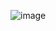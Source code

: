![image](https://github.com/karpo27/Exercism_Python/assets/54405665/0ff78605-2d25-4cd4-a5ae-8be899aaf8ec)

